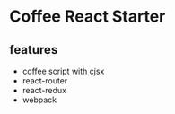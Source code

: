 # Coffee React Starter

## features
  * coffee script with cjsx
  * react-router
  * react-redux
  * webpack
